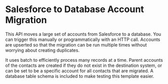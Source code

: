 # Salesforce to Database Account Migration

This API moves a large set of accounts from Salesforce to a database. You can trigger this manually or programmatically with an HTTP call. Accounts are upserted so that the migration can be run multiple times without worrying about creating duplicates.

It uses batch to efficiently process many records at a time. Parent accounts of the contacts are created if they do not exist in the destination system, or can be set to be a specific account for all contacts that are migrated. A database table schema is included to make testing this template easier.
